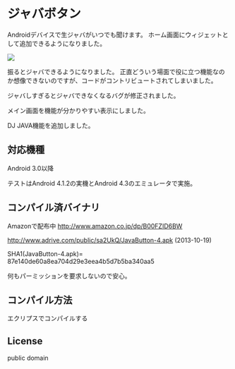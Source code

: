 # ジャバボタン

Androidデバイスで生ジャバがいつでも聞けます。
ホーム画面にウィジェットとして追加できるようになりました。

<img src="res/drawable-xxhdpi/dl_button.png" />

振るとジャバできるようになりました。
正直どういう場面で役に立つ機能なのか想像できないのですが、コードがコントリビュートされてしまいました。

ジャバしすぎるとジャバできなくなるバグが修正されました。

メイン画面を機能が分かりやすい表示にしました。

DJ JAVA機能を追加しました。

## 対応機種
Android 3.0以降

テストはAndroid 4.1.2の実機とAndroid 4.3のエミュレータで実施。

## コンパイル済バイナリ
Amazonで配布中 http://www.amazon.co.jp/dp/B00FZID6BW

http://www.adrive.com/public/sa2UkQ/JavaButton-4.apk
(2013-10-19)

SHA1(JavaButton-4.apk)= 87e140de60a8ea704d29e3eea4b5d7b5ba340aa5

何もパーミッションを要求しないので安心。

## コンパイル方法
エクリプスでコンパイルする

## License
public domain

